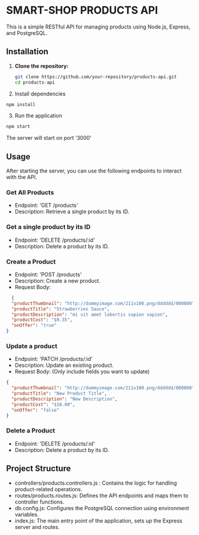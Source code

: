 # SMART-SHOP PRODUCTS API

This is a simple RESTful API for managing products using Node.js, Express, and PostgreSQL.

## Installation

1. **Clone the repository:**

   ```bash
   git clone https://github.com/your-repository/products-api.git
   cd products-api

   ```

2. Install dependencies

```bash
npm install
```

3. Run the application

```bash
npm start
```

The server will start on port '3000'

## Usage

After starting the server, you can use the following endpoints to interact with the API.

### Get All Products

- Endpoint: 'GET /products'
- Description: Retrieve a single product by its ID.

### Get a single product by its ID

- Endpoint: 'DELETE /products/:id'
- Description: Delete a product by its ID.

### Create a Product
- Endpoint: 'POST /products'
- Description: Create a new product.
- Request Body:
```json
  {
  "productThumbnail": "http://dummyimage.com/211x100.png/dddddd/000000",
  "productTitle": "Strawberries Sauce",
  "productDescription": "mi sit amet lobortis sapien sapien",
  "productCost": "$9.35",
  "onOffer": "true"
}
```

###  Update a product
- Endpoint: 'PATCH /products/:id'
- Description: Update an existing product.
- Request Body: (Only include fields you want to update)

```json
{
  "productThumbnail": "http://dummyimage.com/211x100.png/dddddd/000000",
  "productTitle": "New Product Title",
  "productDescription": "New Description",
  "productCost": "$10.00",
  "onOffer": "false"
}

```

### Delete a Product
- Endpoint: 'DELETE /products/:id'
- Description: Delete a product by its ID.

## Project Structure
- controllers/products.controllers.js  : Contains the logic for handling product-related operations.
- routes/products.routes.js: Defines the API endpoints and maps them to controller functions.
- db.config.js: Configures the PostgreSQL connection using environment variables.
- index.js: The main entry point of the application, sets up the Express server and routes.
